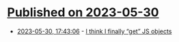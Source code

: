 # [Published on 2023-05-30](index.md)

* [2023-05-30, 17:43:06](https://lobste.rs/s/k7hmtr/i_think_i_finally_get_js_objects) - [I think I finally “get” JS objects](https://dev.to/tigt/i-think-i-finally-get-js-objects-o6f)
